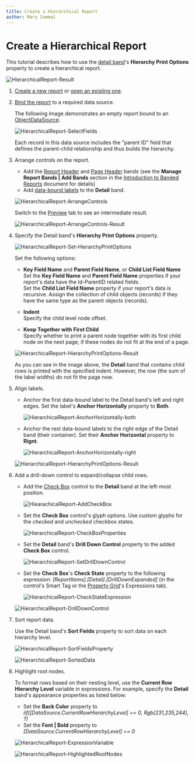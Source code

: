 ```yaml
---
title: Create a Hierarchical Report
author: Mary Sammal
---
```

# Create a Hierarchical Report

This tutorial describes how to use the [detail band](..\introduction-to-banded-reports.md)'s **Hierarchy Print Options** property to create a hierarchical report.

![HierarchicalReport-Result](../../../../images/eurd-HierarchicalReport-Result.png) 

1. [Create a new report](../add-new-reports.md) or [open an existing one](../open-reports.md).

2. [Bind the report](../bind-to-data.md) to a required data source.

    The following image demonstrates an empty report bound to an [ObjectDataSource](..\bind-to-data\bind-a-report-to-an-object-data-source.md).

    ![HierarchicalReport-SelectFields](../../../../images/eurd-HieararchicalReport-CreateReport.png)

    Each record in this data source includes the "parent ID" field that defines the parent-child relationship and thus builds the hierarchy.

3. Arrange controls on the report.

    - Add the [Report Header](..\introduction-to-banded-reports.md) and [Page Header](..\introduction-to-banded-reports.md) bands (see the **Manage Report Bands | Add Bands** section in the [Introduction to Banded Reports](..\introduction-to-banded-reports.md) document for details)
    - Add [data-bound labels](..\use-report-elements\use-basic-report-controls\label.md) to the **Detail** band.

    ![HierarchicalReport-ArrangeControls](../../../../images/eurd-win-HierarchicalReport-ArrangeControls.png)

    Switch to the [Preview](..\preview-print-and-export-reports.md) tab to see an intermediate result.

    ![HierarchicalReport-ArrangeControls-Result](../../../../images/eurd-win-HierarchicalReport-ArrangeControls-Result.png)

4. Specify the Detail band's **Hierarchy Print Options** property.

    ![HierarchicalReport-Set-HierarchyPrintOptions](../../../../images/eurd-win-HierarchicalReport-Set-HierarchyPrintOptions.png)

    Set the following options:

    - **Key Field Name** and **Parent Field Name**, or **Child List Field Name**  
    Set the **Key Field Name** and **Parent Field Name** properties if your report's data have the Id-ParentID related fields.  
    Set the **Child List Field Name** property if your report's data is recursive. Assign the collection of child objects (records) if they have the same type as the parent objects (records).
    
    - **Indent**   
    Specify the child level node offset.

    - **Keep Together with First Child**  
    Specify whether to print a parent node together with its first child node on the next page, if these nodes do not fit at the end of a page.

    ![HierarchicalReport-HierarchyPrintOptions-Result](../../../../images/eurd-win-HierarchicalReport-HierarchyPrintOptions-Result.png)

    As you can see in the image above, the **Detail** band that contains child rows is printed with the specified indent. However, the row (the sum of the label widths) do not fit the page now.

5. Align labels.

    - Anchor the first data-bound label to the Detail band's left and right edges. Set the label's **Anchor Horizontally** property to **Both**.

        ![HierarchicalReport-AnchorHorizontally-both](../../../../images/eurd-win-hierarchicalreports-anchorhorizontally-both.png)

    - Anchor the rest data-bound labels to the right edge of the Detail band (their container). Set their **Anchor Horizontal** property to **Rignt**.    

        ![HierarchicalReport-AnchorHorizontally-right](../../../../images/eurd-win-hierarchicalreports-anchorhorizontally-right.png)

    ![HierarchicalReport-HierarchyPrintOptions-Result](../../../../images/eurs-win-HierarchicalReport-AnchoringResult.png)

6. Add a drill-down control to expand/collapse child rows.

    - Add the [Check Box](..\use-report-elements\use-basic-report-controls\check-box.md) control to the **Detail** band at the left-most position.

      ![HiearachicalReport-AddCheckBox](../../../../images/eurd-win-HiearachicalReport-AddCheckBox.png)

    - Set the **Check Box** control's glyph options. Use custom glyphs for the *checked* and *unchecked* checkbox states.

        ![HierarchicalReport-CheckBoxProperties](../../../../images/eurd-win-HierarchicalReport-CheckBoxProperties.png)


    - Set the **Detail** band's **Drill Down Control** property to the added **Check Box** control.

        ![HierarchicalReport-SetDrillDownControl](../../../../images/eurd-win-HierarchicalReport-SetDrillDownControl.png)

    - Set the **Check Box**'s **Check State** property to the following expression: *[ReportItems].[Detail].[DrillDownExpanded]* (in the control's Smart Tag or the [Property Grid](..\report-designer-tools\ui-panels\property-grid.md)'s Expressions tab).

        ![HierarchicalReport-CheckStateExpression](../../../../images/eurd-win-HierarchicalReport-CheckStateExpression.png)

    ![HierarchicalReport-DrillDownControl](../../../../images/eurd-win-HierarchicalReport-DrillDownControl.png)


7. Sort report data.

    Use the Detail band's **Sort Fields** property to sort data on each hierarchy level.

    ![HierarchicalReport-SortFieldsProperty](../../../../images/eurd-win-HierarchicalReport-SortFieldsProperty.png)

    ![HierarchicalReport-SortedData](../../../../images/eurd-win-HierarchicalReport-SortedData.png)

8. Highlight root nodes.

    To format rows based on their nesting level, use the **Current Row Hierarchy Level** variable in expressions. For example, specify the **Detail** band's appearance properties as listed below:

    - Set the **Back Color** property to *iif([DataSource.CurrentRowHierarchyLevel] == 0, Rgb(231,235,244), ?)*
    - Set the **Font | Bold** property to *[DataSource.CurrentRowHierarchyLevel] == 0*

    ![HierarchicalReport-ExpressionVariable](../../../../images/eurd-win-HierarchicalReport-ExpressionVariable.png)

    ![HierarchicalReport-HighlightedRootNodes](../../../../images/eurd-win-HierarchicalReport-HighlightedRootNodes.png)

